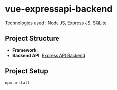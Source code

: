 # vue-expressapi-backend

Technologies used : Node JS, Express JS, SQLite
## Project Structure

- **Framework**: 
- **Backend API**: [Express API Backend](https://github.com/Jayaprakashsuseelam/vue-expressapi-backend)

## Project Setup

```bash
npm install
